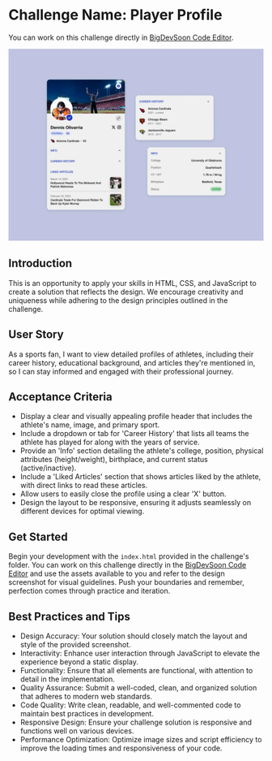 # Challenge Name: Player Profile

You can work on this challenge directly in [BigDevSoon Code Editor](https://app.bigdevsoon.me/challenges/player-profile/browser).

![Player Profile Design](./design.png)

## Introduction

This is an opportunity to apply your skills in HTML, CSS, and JavaScript to create a solution that reflects the design. We encourage creativity and uniqueness while adhering to the design principles outlined in the challenge.

## User Story

As a sports fan, I want to view detailed profiles of athletes, including their career history, educational background, and articles they're mentioned in, so I can stay informed and engaged with their professional journey.

## Acceptance Criteria

- Display a clear and visually appealing profile header that includes the athlete's name, image, and primary sport.
- Include a dropdown or tab for 'Career History' that lists all teams the athlete has played for along with the years of service.
- Provide an 'Info' section detailing the athlete's college, position, physical attributes (height/weight), birthplace, and current status (active/inactive).
- Include a 'Liked Articles' section that shows articles liked by the athlete, with direct links to read these articles.
- Allow users to easily close the profile using a clear 'X' button.
- Design the layout to be responsive, ensuring it adjusts seamlessly on different devices for optimal viewing.

## Get Started

Begin your development with the `index.html` provided in the challenge's folder. You can work on this challenge directly in the [BigDevSoon Code Editor](https://app.bigdevsoon.me/challenges/player-profile/browser) and use the assets available to you and refer to the design screenshot for visual guidelines. Push your boundaries and remember, perfection comes through practice and iteration.

## Best Practices and Tips

- Design Accuracy: Your solution should closely match the layout and style of the provided screenshot.
- Interactivity: Enhance user interaction through JavaScript to elevate the experience beyond a static display.
- Functionality: Ensure that all elements are functional, with attention to detail in the implementation.
- Quality Assurance: Submit a well-coded, clean, and organized solution that adheres to modern web standards.
- Code Quality: Write clean, readable, and well-commented code to maintain best practices in development.
- Responsive Design: Ensure your challenge solution is responsive and functions well on various devices.
- Performance Optimization: Optimize image sizes and script efficiency to improve the loading times and responsiveness of your code.
